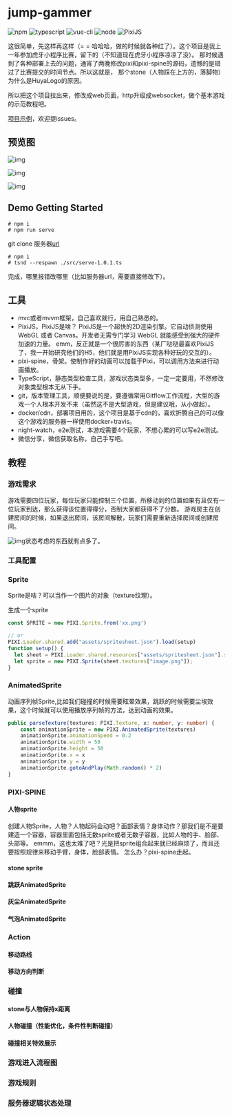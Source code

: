 # jump-gammer
![npm](https://img.shields.io/badge/npm-v6.13.1-blue)
![typescript](https://img.shields.io/badge/typescript-v3.4.3-blue)
![vue-cli](https://img.shields.io/badge/vue--cli-v3.11.0-blue)
![node](https://img.shields.io/badge/node-v10.0.0-blue)
![PixiJS](https://img.shields.io/badge/PixiJS-v5.0.0-green)

这很简单，先这样再这样（= = 哈哈哈，做的时候就各种红了）。这个项目是我上一年参加虎牙小程序比赛，留下的（不知道现在虎牙小程序凉凉了没）。
那时候遇到了各种部署上去的问题，通宵了两晚修改pixi和pixi-spine的源码，遗憾的是错过了比赛提交的时间节点。所以这就是，
那个stone（人物踩在上方的，落脚物）为什么是HuyaLogo的原因。

所以把这个项目拉出来，修改成web页面，http升级成websocket，做个基本游戏的示范教程吧。

[项目示例](http://web.debug.psy-1.com/cosleep/dragonboat?from=singlemessage)，欢迎提issues。

## 预览图
![img](https://res.psy-1.com/FiAOzARZUwWuN7F2TAbO9_5S3K3V)


![img](https://res.psy-1.com/Ft76gwt3zotcYtC5Dfl3UmW3l7Fq)


![img](https://res.psy-1.com/FigPdtJYbtwOUDP4oe9JGyT--dB3)

## Demo Getting Started
```shell script
# npm i
# npm run serve
```
git clone 服务器[url](https://github.com/Kingbultsea/hserve-rabit)
```shell script
# npm i
# tsnd --respawn ./src/serve-1.0.1.ts
```
完成，哪里报错改哪里（比如服务器url，需要直接修改下）。

## 工具
* mvc或者mvvm框架，自己喜欢就行，用自己熟悉的。
* PixiJS，PixiJS是啥？
PixiJS是一个超快的2D渲染引擎。它自动侦测使用 WebGL 或者 Canvas。开发者无需专门学习 WebGL 就能感受到强大的硬件加速的力量。
emm，反正就是一个很厉害的东西（某厂哒哒最喜欢PixiJS了，我一开始研究他们的H5，他们就是用PixiJS实现各种好玩的交互的）。
* pixi-spine，骨架。使制作好的动画可以加载于Pixi，可以调用方法来进行动画播放。
* TypeScript，静态类型检查工具，游戏状态类型多，一定一定要用，不然修改对象类型根本无从下手。
* git，版本管理工具，顺便要说的是，要遵循常用Gitflow工作流程，大型的游戏一个人根本开发不来（虽然这不是大型游戏，但是建议哦，从小做起）。
* docker/cdn，部署项目用的，这个项目是基于cdn的，喜欢折腾自己的可以像这个游戏的服务器一样使用docker+travis。
* night-watch，e2e测试，本游戏需要4个玩家，不想心累的可以写e2e测试。
* 微信分享，微信获取名称，自己手写吧。

## 教程
### 游戏需求
游戏需要四位玩家，每位玩家只能控制三个位置，所移动到的位置如果有且仅有一位玩家到达，那么获得该位置得得分，否制大家都获得不了分数。
游戏房主在创建房间的时候，如果退出房间，该房间解散，玩家们需要重新选择房间或创建房间。

![img](https://res.psy-1.com/FlkPBGh47Y3hW10bN1T3IHNLTbQk)状态考虑的东西就有点多了。

### 工具配置

### Sprite
Sprite是啥？可以当作一个图片的对象（texture纹理）。

生成一个sprite
```typescript
const SPRITE = new PIXI.Sprite.from('xx.png')

// or
PIXI.Loader.shared.add("assets/spritesheet.json").load(setup)
function setup() {
  let sheet = PIXI.Loader.shared.resources["assets/spritesheet.json"].spritesheet;
  let sprite = new PIXI.Sprite(sheet.textures["image.png"]);
}
```

### AnimatedSprite
动画序列帧Sprite,比如我们碰撞的时候需要眩晕效果，跳跃的时候需要尘埃效果，这个时候就可以使用播放序列帧的方法，达到动画的效果。
```typescript
public parseTexture(textures: PIXI.Texture, x: number, y: number) {
    const animationSprite = new PIXI.AnimatedSprite(textures)
    animationSprite.animationSpeed = 0.2
    animationSprite.width = 50
    animationSprite.height = 50
    animationSprite.x = x
    animationSprite.y = y
    animationSprite.gotoAndPlay(Math.random() * 2)
}
```

### PIXI-SPINE


#### 人物sprite
创建人物Sprite，人物？人物起码会动吧？面部表情？身体动作？那我们是不是要建造一个容器，容器里面包括无数sprite或者无数子容器，比如人物的手、脸部、头部等。
emmm，这也太难了吧？光是把sprite组合起来就已经麻烦了，而且还要按照规律来移动手臂，身体，脸部表情。
怎么办？pixi-spine走起。
#### stone sprite
#### 跳跃AnimatedSprite
#### 灰尘AnimatedSprite
#### 气泡AnimatedSprite


### Action
#### 移动路线
#### 移动方向判断


### 碰撞
#### stone与人物保持x距离
#### 人物碰撞（性能优化，条件性判断碰撞）
#### 碰撞相关特效展示


### 游戏进入流程图
### 游戏规则
### 服务器逻辑状态处理
